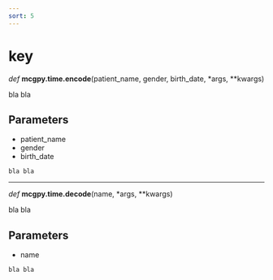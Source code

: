 ```yaml
---
sort: 5
---
```


# key
*def* **mcgpy.time.encode**(patient_name, gender, birth_date, *args, **kwargs)

bla bla

## Parameters

* patient_name
* gender
* birth_date

```note
bla bla
```

---
*def* **mcgpy.time.decode**(name, *args, **kwargs)

bla bla

## Parameters

* name

```note
bla bla
```
